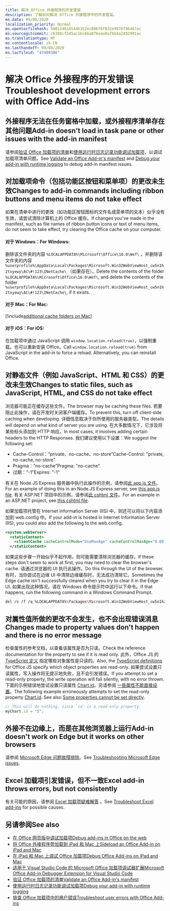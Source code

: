 ```yaml
---
title: 解决 Office 外接程序的开发错误
description: 了解如何解决 Office 外接程序中的开发错误。
ms.date: 09/08/2020
localization_priority: Normal
ms.openlocfilehash: 5801146165446352ec806f6f832e9976f96467ac
ms.sourcegitcommit: c6308cf245ac1bc66a876eaa0a7bb4a2492991ac
ms.translationtype: MT
ms.contentlocale: zh-CN
ms.lasthandoff: 09/08/2020
ms.locfileid: "47409386"
---
```

# <a name="troubleshoot-development-errors-with-office-add-ins"></a><span data-ttu-id="0838e-103">解决 Office 外接程序的开发错误</span><span class="sxs-lookup"><span data-stu-id="0838e-103">Troubleshoot development errors with Office Add-ins</span></span>

## <a name="add-in-doesnt-load-in-task-pane-or-other-issues-with-the-add-in-manifest"></a><span data-ttu-id="0838e-104">外接程序无法在任务窗格中加载，或外接程序清单存在其他问题</span><span class="sxs-lookup"><span data-stu-id="0838e-104">Add-in doesn't load in task pane or other issues with the add-in manifest</span></span>

<span data-ttu-id="0838e-105">请参阅[验证 Office 加载项的清单](troubleshoot-manifest.md)和[使用运行时日志记录功能调试加载项](runtime-logging.md)，以调试加载项清单问题。</span><span class="sxs-lookup"><span data-stu-id="0838e-105">See [Validate an Office Add-in's manifest](troubleshoot-manifest.md) and [Debug your add-in with runtime logging](runtime-logging.md) to debug add-in manifest issues.</span></span>

## <a name="changes-to-add-in-commands-including-ribbon-buttons-and-menu-items-do-not-take-effect"></a><span data-ttu-id="0838e-106">对加载项命令（包括功能区按钮和菜单项）的更改未生效</span><span class="sxs-lookup"><span data-stu-id="0838e-106">Changes to add-in commands including ribbon buttons and menu items do not take effect</span></span>

<span data-ttu-id="0838e-107">如果在清单中进行的更改（如功能区按钮图标的文件名或菜单项的文本）似乎没有生效，请尝试清除计算机上的 Office 缓存。</span><span class="sxs-lookup"><span data-stu-id="0838e-107">If changes you've made in the manifest, such as file names of ribbon button icons or text of menu items, do not seem to take effect, try clearing the Office cache on your computer.</span></span> 

#### <a name="for-windows"></a><span data-ttu-id="0838e-108">对于 Windows：</span><span class="sxs-lookup"><span data-stu-id="0838e-108">For Windows:</span></span>

<span data-ttu-id="0838e-109">删除该文件夹的内容 `%LOCALAPPDATA%\Microsoft\Office\16.0\Wef\` ，并删除该文件夹的内容 `%userprofile%\AppData\Local\Packages\Microsoft.Win32WebViewHost_cw5n1h2txyewy\AC\#!123\INetCache\` （如果存在）。</span><span class="sxs-lookup"><span data-stu-id="0838e-109">Delete the contents of the folder `%LOCALAPPDATA%\Microsoft\Office\16.0\Wef\`, and delete the contents of the folder `%userprofile%\AppData\Local\Packages\Microsoft.Win32WebViewHost_cw5n1h2txyewy\AC\#!123\INetCache\`, if it exists.</span></span>

#### <a name="for-mac"></a><span data-ttu-id="0838e-110">对于 Mac：</span><span class="sxs-lookup"><span data-stu-id="0838e-110">For Mac:</span></span>

[!include[additional cache folders on Mac](../includes/mac-cache-folders.md)]

#### <a name="for-ios"></a><span data-ttu-id="0838e-111">对于 iOS：</span><span class="sxs-lookup"><span data-stu-id="0838e-111">For iOS:</span></span>
<span data-ttu-id="0838e-p101">在加载项中通过 JavaScript 调用 `window.location.reload(true)`，以强制重载。也可以重新安装 Office。</span><span class="sxs-lookup"><span data-stu-id="0838e-p101">Call `window.location.reload(true)` from JavaScript in the add-in to force a reload. Alternatively, you can reinstall Office.</span></span>

## <a name="changes-to-static-files-such-as-javascript-html-and-css-do-not-take-effect"></a><span data-ttu-id="0838e-114">对静态文件（例如 JavaScript、HTML 和 CSS）的更改未生效</span><span class="sxs-lookup"><span data-stu-id="0838e-114">Changes to static files, such as JavaScript, HTML, and CSS do not take effect</span></span>

<span data-ttu-id="0838e-115">浏览器可能正在缓存这些文件。</span><span class="sxs-lookup"><span data-stu-id="0838e-115">The browser may be caching these files.</span></span> <span data-ttu-id="0838e-116">若要阻止此操作，请在开发时关闭客户端缓存。</span><span class="sxs-lookup"><span data-stu-id="0838e-116">To prevent this, turn off client-side caching when developing.</span></span> <span data-ttu-id="0838e-117">详细信息取决于你所使用的服务器类型。</span><span class="sxs-lookup"><span data-stu-id="0838e-117">The details will depend on what kind of server you are using.</span></span> <span data-ttu-id="0838e-118">在大多数情况下，它涉及将某些标头添加到 HTTP 响应。</span><span class="sxs-lookup"><span data-stu-id="0838e-118">In most cases, it involves adding certain headers to the HTTP Responses.</span></span> <span data-ttu-id="0838e-119">我们建议使用以下设置：</span><span class="sxs-lookup"><span data-stu-id="0838e-119">We suggest the following set:</span></span>

- <span data-ttu-id="0838e-120">Cache-Control：“private、no-cache、no-store”</span><span class="sxs-lookup"><span data-stu-id="0838e-120">Cache-Control: "private, no-cache, no-store"</span></span>
- <span data-ttu-id="0838e-121">Pragma：“no-cache”</span><span class="sxs-lookup"><span data-stu-id="0838e-121">Pragma: "no-cache"</span></span>
- <span data-ttu-id="0838e-122">过期：“-1”</span><span class="sxs-lookup"><span data-stu-id="0838e-122">Expires: "-1"</span></span>

<span data-ttu-id="0838e-123">有关在 Node.JS Express 服务器中执行此操作的示例，请参阅[此 app.js 文件](https://github.com/OfficeDev/Office-Add-in-NodeJS-SSO/blob/master/Complete/app.js)。</span><span class="sxs-lookup"><span data-stu-id="0838e-123">For an example of doing this in an Node.JS Express server, see [this app.js file](https://github.com/OfficeDev/Office-Add-in-NodeJS-SSO/blob/master/Complete/app.js).</span></span> <span data-ttu-id="0838e-124">有关 ASP.NET 项目中的示例，请参阅[此 cshtml 文件](https://github.com/OfficeDev/Office-Add-in-ASPNET-SSO/blob/master/Complete/Office-Add-in-ASPNET-SSO-WebAPI/Views/Shared/_Layout.cshtml)。</span><span class="sxs-lookup"><span data-stu-id="0838e-124">For an example in an ASP.NET project, see [this cshtml file](https://github.com/OfficeDev/Office-Add-in-ASPNET-SSO/blob/master/Complete/Office-Add-in-ASPNET-SSO-WebAPI/Views/Shared/_Layout.cshtml).</span></span>

<span data-ttu-id="0838e-125">如果加载项托管在 Internet Information Server (IIS) 中，则还可以将以下内容添加到 web.config 中。</span><span class="sxs-lookup"><span data-stu-id="0838e-125">If your add-in is hosted in Internet Information Server (IIS), you could also add the following to the web.config.</span></span>

```xml
<system.webServer>
  <staticContent>
    <clientCache cacheControlMode="UseMaxAge" cacheControlMaxAge="0.00:00:00" cacheControlCustom="must-revalidate" />
  </staticContent>
```

<span data-ttu-id="0838e-126">如果这些步骤一开始似乎不起作用，则可能需要清除浏览器的缓存。</span><span class="sxs-lookup"><span data-stu-id="0838e-126">If these steps don't seem to work at first, you may need to clear the browser's cache.</span></span> <span data-ttu-id="0838e-127">请通过浏览器的 UI 执行此操作。</span><span class="sxs-lookup"><span data-stu-id="0838e-127">Do this through the UI of the browser.</span></span> <span data-ttu-id="0838e-128">有时，当你尝试在边缘 UI 中清除边缘缓存时，无法成功清除它。</span><span class="sxs-lookup"><span data-stu-id="0838e-128">Sometimes the Edge cache isn't successfully cleared when you try to clear it in the Edge UI.</span></span> <span data-ttu-id="0838e-129">如果出现这种情况，请在 Windows 命令提示符中运行以下命令。</span><span class="sxs-lookup"><span data-stu-id="0838e-129">If that happens, run the following command in a Windows Command Prompt.</span></span>

```bash
del /s /f /q %LOCALAPPDATA%\Packages\Microsoft.Win32WebViewHost_cw5n1h2txyewy\AC\#!123\INetCache\
```

## <a name="changes-made-to-property-values-dont-happen-and-there-is-no-error-message"></a><span data-ttu-id="0838e-130">对属性值所做的更改不会发生，也不会出现错误消息</span><span class="sxs-lookup"><span data-stu-id="0838e-130">Changes made to property values don't happen and there is no error message</span></span>

<span data-ttu-id="0838e-131">检查属性的参考文档，以查看该属性是否为只读。</span><span class="sxs-lookup"><span data-stu-id="0838e-131">Check the reference documentation for the property to see if it is read only.</span></span> <span data-ttu-id="0838e-132">此外，Office JS 的 [TypeScript 定义](../develop/referencing-the-javascript-api-for-office-library-from-its-cdn.md) 指定哪些对象属性是只读的。</span><span class="sxs-lookup"><span data-stu-id="0838e-132">Also, the [TypeScript definitions](../develop/referencing-the-javascript-api-for-office-library-from-its-cdn.md) for Office JS specify which object properties are read-only.</span></span> <span data-ttu-id="0838e-133">如果尝试设置只读属性，写入操作将无提示地失败，且不会引发错误。</span><span class="sxs-lookup"><span data-stu-id="0838e-133">If you attempt to set a read-only property, the write operation will fail silently, with no error thrown.</span></span> <span data-ttu-id="0838e-134">下面的示例错误地尝试设置只读属性 [Chart.id](/javascript/api/excel/excel.chart#id)。另请参阅 [一些属性不能直接设置](../develop/application-specific-api-model.md#some-properties-cannot-be-set-directly)。</span><span class="sxs-lookup"><span data-stu-id="0838e-134">The following example erroneously attempts to set the read-only property [Chart.id](/javascript/api/excel/excel.chart#id). See also [Some properties cannot be set directly](../develop/application-specific-api-model.md#some-properties-cannot-be-set-directly).</span></span>

```js
// This will do nothing, since `id` is a read-only property.
myChart.id = "5";
```

## <a name="add-in-doesnt-work-on-edge-but-it-works-on-other-browsers"></a><span data-ttu-id="0838e-135">外接不在边缘上，而是在其他浏览器上运行</span><span class="sxs-lookup"><span data-stu-id="0838e-135">Add-in doesn't work on Edge but it works on other browsers</span></span>

<span data-ttu-id="0838e-136">请参阅 [Microsoft Edge 问题故障排除](../concepts/browsers-used-by-office-web-add-ins.md#troubleshooting-microsoft-edge-issues)。</span><span class="sxs-lookup"><span data-stu-id="0838e-136">See [Troubleshooting Microsoft Edge issues](../concepts/browsers-used-by-office-web-add-ins.md#troubleshooting-microsoft-edge-issues).</span></span>

## <a name="excel-add-in-throws-errors-but-not-consistently"></a><span data-ttu-id="0838e-137">Excel 加载项引发错误，但不一致</span><span class="sxs-lookup"><span data-stu-id="0838e-137">Excel add-in throws errors, but not consistently</span></span>

<span data-ttu-id="0838e-138">有关可能的原因，请参阅 [Excel 加载项疑难解答](../excel/excel-add-ins-troubleshooting.md) 。</span><span class="sxs-lookup"><span data-stu-id="0838e-138">See [Troubleshoot Excel add-ins](../excel/excel-add-ins-troubleshooting.md) for possible causes.</span></span>

## <a name="see-also"></a><span data-ttu-id="0838e-139">另请参阅</span><span class="sxs-lookup"><span data-stu-id="0838e-139">See also</span></span>

- [<span data-ttu-id="0838e-140">在 Office 网页版中调试加载项</span><span class="sxs-lookup"><span data-stu-id="0838e-140">Debug add-ins in Office on the web</span></span>](debug-add-ins-in-office-online.md)
- [<span data-ttu-id="0838e-141">将 Office 外接程序旁加载到 iPad 和 Mac 上</span><span class="sxs-lookup"><span data-stu-id="0838e-141">Sideload an Office Add-in on iPad and Mac</span></span>](sideload-an-office-add-in-on-ipad-and-mac.md)  
- [<span data-ttu-id="0838e-142">在 iPad 和 Mac 上调试 Office 加载项</span><span class="sxs-lookup"><span data-stu-id="0838e-142">Debug Office Add-ins on iPad and Mac</span></span>](debug-office-add-ins-on-ipad-and-mac.md)  
- [<span data-ttu-id="0838e-143">适用于 Visual Studio Code 的 Microsoft Office 加载项调试器扩展</span><span class="sxs-lookup"><span data-stu-id="0838e-143">Microsoft Office Add-in Debugger Extension for Visual Studio Code</span></span>](debug-with-vs-extension.md)
- [<span data-ttu-id="0838e-144">验证 Office 加载项的清单</span><span class="sxs-lookup"><span data-stu-id="0838e-144">Validate an Office Add-in's manifest</span></span>](troubleshoot-manifest.md)
- [<span data-ttu-id="0838e-145">使用运行时日志记录功能调试加载项</span><span class="sxs-lookup"><span data-stu-id="0838e-145">Debug your add-in with runtime logging</span></span>](runtime-logging.md)
- [<span data-ttu-id="0838e-146">排查 Office 加载项中的用户错误</span><span class="sxs-lookup"><span data-stu-id="0838e-146">Troubleshoot user errors with Office Add-ins</span></span>](testing-and-troubleshooting.md)
